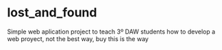 # lost_and_found
Simple web aplication project to teach 3º DAW students how to develop a web proyect, not the best way, buy this is the way
